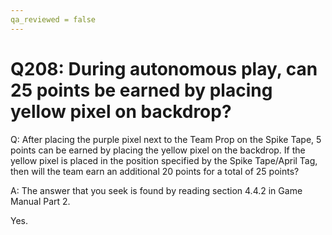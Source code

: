 ```yaml
---
qa_reviewed = false
---
```


# Q208: During autonomous play, can 25 points be earned by placing yellow pixel on backdrop?

Q: After placing the purple pixel next to the Team Prop on the Spike Tape, 5 points can be earned by placing the yellow pixel on the backdrop.  If the yellow pixel is placed in the position specified by the Spike Tape/April Tag, then will the team earn an additional 20 points for a total of 25 points?

A: The answer that you seek is found by reading section 4.4.2 in Game Manual Part 2.

Yes.